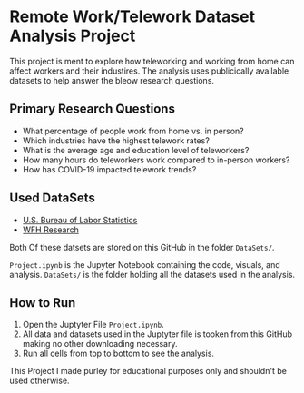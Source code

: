 # Remote Work/Telework Dataset Analysis Project

This project is ment to explore how teleworking and working from home can affect workers and their industires. The analysis uses publicically available datasets to help answer the bleow research questions.

## Primary Research Questions 
- What percentage of people work from home vs. in person?
- Which industries have the highest telework rates?
- What is the average age and education level of teleworkers?
- How many hours do teleworkers work compared to in-person workers?
- How has COVID-19 impacted telework trends?

## Used DataSets 
- [U.S. Bureau of Labor Statistics](https://www.bls.gov/opub/ted/2023/about-1-in-3-workers-in-management-professional-and-related-occupations-teleworked-november-2023.htm)
- [WFH Research](https://wfhresearch.com/)

Both Of these datsets are stored on this GitHub in the folder `DataSets/`.

`Project.ipynb` is the Jupyter Notebook containing the code, visuals, and analysis.
`DataSets/` is the folder holding all the datasets used in the analysis.

## How to Run
1. Open the Juptyter File `Project.ipynb`.
2. All data and datasets used in the Juptyter file is tooken from this GitHub making no other downloading necessary.
3. Run all cells from top to bottom to see the analysis.

This Project I made purley for educational purposes only and shouldn't be used otherwise.
